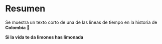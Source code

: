 # Resumen 
Se muestra un texto corto de una de las lineas de tiempo en la historia de **Colombia** 🧭

**Si la vida te da limones has limonada**

